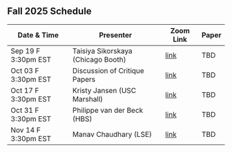 ## Fall 2025 Schedule

|  Date & Time             | Presenter                          | Zoom Link                                | Paper | 
|--------------------------|----------------------------------- |------------------------------------------|-------|
|  Sep 19 F 3:30pm EST     | Taisiya Sikorskaya (Chicago Booth) | [link](https://gsb-columbia-edu.zoom.us/j/94494901525?pwd=T6Ah5fZsQ9E9iLO7PNdQkb4hD95HwV.1&jst=3) | TBD |
|  Oct 03 F 3:30pm EST     | Discussion of Critique Papers      | [link](https://gsb-columbia-edu.zoom.us/j/94494901525?pwd=T6Ah5fZsQ9E9iLO7PNdQkb4hD95HwV.1&jst=3) | TBD |
|  Oct 17 F 3:30pm EST     | Kristy Jansen (USC Marshall)       | [link](https://gsb-columbia-edu.zoom.us/j/94494901525?pwd=T6Ah5fZsQ9E9iLO7PNdQkb4hD95HwV.1&jst=3) | TBD |
|  Oct 31 F 3:30pm EST     | Philippe van der Beck (HBS)        | [link](https://gsb-columbia-edu.zoom.us/j/94494901525?pwd=T6Ah5fZsQ9E9iLO7PNdQkb4hD95HwV.1&jst=3) | TBD |
|  Nov 14 F 3:30pm EST     | Manav Chaudhary (LSE)              | [link](https://gsb-columbia-edu.zoom.us/j/94494901525?pwd=T6Ah5fZsQ9E9iLO7PNdQkb4hD95HwV.1&jst=3) | TBD |
